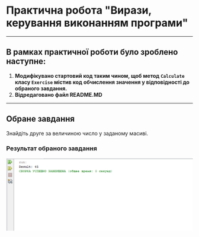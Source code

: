 # Практична робота "Вирази, керування виконанням програми"

----

## В рамках практичної роботи було зроблено наступне:
1. **Модифікувано стартовий код таким чином, щоб метод ```Calculate``` класу ```Exercise``` містив код обчислення значення у відповідності до обраного завдання.**
2. **Відредаговано файл README.MD**

----

## Обране завдання
Знайдіть друге за величиною число у заданому масиві.

### Результат обраного завдання
<img src="https://github.com/ppc-ntu-khpi/virazi-keruvannya-35-aleksandratkka/blob/master/src/ScreenShot.png">

